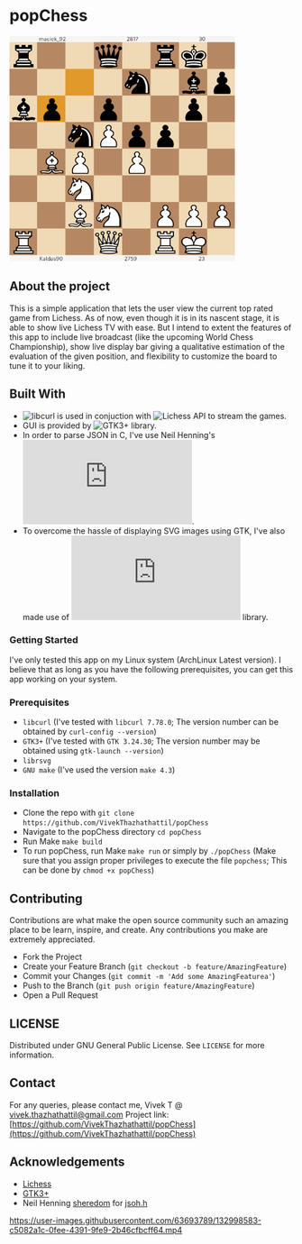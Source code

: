 
# popChess

<p float="left">
<img src="img/progress1.png" width="400" height="400"/>
</p>

## About the project

This is a simple application that lets the user view the current top rated game from Lichess. As of now, even though it is in its nascent stage, it is able to show live Lichess TV with ease. But I intend to extent the features of this app to include live broadcast (like the upcoming World Chess Championship), show live display bar giving a qualitative estimation of the evaluation of the given position, and flexibility to customize the board to tune it to your liking.

## Built With

* ![libcurl](https://curl.se/libcurl/) is used in conjuction with ![Lichess API](https://lichess.org/api) to stream the games.
* GUI is provided by ![GTK3+](https://docs.gtk.org/gtk3/) library.
* In order to parse JSON in C, I've use Neil Henning's ![jsoh.h](https://github.com/sheredom/json.h).
* To overcome the hassle of displaying SVG images using GTK, I've also made use of ![rsvg](https://cran.r-project.org/web/packages/rsvg/index.html) library.

### Getting Started

I've only tested this app on my Linux system (ArchLinux Latest version). I believe that as long as you have the following prerequisites, you can get this app working on your system.

### Prerequisites
* `libcurl` (I've tested with `libcurl 7.78.0`; The version number can be obtained by `curl-config --version`)
* `GTK3+` (I've tested with `GTK 3.24.30`; The version number may be obtained using `gtk-launch --version`)
* `librsvg`
* `GNU make` (I've used the version `make 4.3`)

### Installation
* Clone the repo with `git clone https://github.com/VivekThazhathattil/popChess`
* Navigate to the popChess directory `cd popChess`
* Run Make `make build`
* To run popChess, run Make `make run` or simply by `./popChess` (Make sure that you assign proper privileges to execute the file `popchess`; This can be done by `chmod +x popChess`)

## Contributing

Contributions are what make the open source community such an amazing place to be learn, inspire, and create. Any contributions you make are extremely appreciated.

* Fork the Project
* Create your Feature Branch (`git checkout -b feature/AmazingFeature`)
* Commit your Changes (`git commit -m 'Add some AmazingFeaturea'`)
* Push to the Branch (`git push origin feature/AmazingFeature`)
* Open a Pull Request

## LICENSE 

Distributed under GNU General Public License. See `LICENSE` for more information.

## Contact

For any queries, please contact me, Vivek T @ [vivek.thazhathattil@gmail.com](mailto:vivek.thazhathattil@gmail.com)
Project link: [https://github.com/VivekThazhathattil/popChess](https://github.com/VivekThazhathattil/popChess)

## Acknowledgements

* [Lichess](https://lichess.org/)
* [GTK3+](https://docs.gtk.org/gtk3/)
* Neil Henning [sheredom](https://github.com/sheredom) for [jsoh.h](https://github.com/sheredom/json.h)

https://user-images.githubusercontent.com/63693789/132998583-c5082a1c-0fee-4391-9fe9-2b46cfbcff64.mp4

